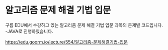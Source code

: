 # 알고리즘 문제 해결 기법 입문

구름 EDU에서 수강하고 있는 알고리즘 문제 해결 기법 입문 과목의 문제별 코드입니다.
-JAVA로 진행하였습니다.

https://edu.goorm.io/lecture/554/알고리즘-문제해결기법-입문
